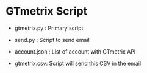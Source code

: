 # GTmetrix Script

* gtmetrix.py : Primary script
 
* send.py : Script to send email

* account.json : List of account with GTmetrix API

* gtmetrix.csv: Script will send this CSV in the email 




